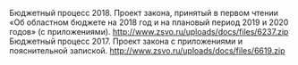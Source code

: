 Бюджетный процесс 2018. Проект закона, принятый в первом чтении «Об областном бюджете на 2018 год и на плановый период 2019 и 2020 годов» (с приложениями). http://www.zsvo.ru/uploads/docs/files/6237.zip
Бюджетный процесс 2017. Проект закона с приложениями и пояснительной запиской. http://www.zsvo.ru/uploads/docs/files/6619.zip

